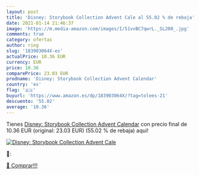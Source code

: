 ```yaml
---
layout: post
title: 'Disney: Storybook Collection Advent Cale al 55.02 % de rebaja'
date: 2021-01-14 21:46:37
image: 'https://m.media-amazon.com/images/I/51vvBC7qwrL._SL200_.jpg'
comments: true
category: ofertas
author: ring
slug: '183903064X-es'
actualPrice: 10.36 EUR
currency: EUR
price: 10.36
comparePrice: 23.03 EUR
prodname: 'Disney: Storybook Collection Advent Calendar'
country: 'es'
flag: '🇪🇸'
buyurl: 'https://www.amazon.es/dp/183903064X/?tag=tolees-21'
descuento: '55.02'
average: '10.36'
---
```


Tienes [Disney: Storybook Collection Advent Calendar](https://www.amazon.es/dp/183903064X/?tag=tolees-21) con precio final de  10.36 EUR (original: 23.03 EUR) (55.02 %  de rebaja) aqui!

[![Disney: Storybook Collection Advent Cale](https://m.media-amazon.com/images/I/51vvBC7qwrL._SL200_.jpg)](https://www.amazon.es/dp/183903064X/?tag=tolees-21)

🔎:


[🛒 Comprar!!!](https://www.amazon.es/dp/183903064X/?tag=tolees-21)
